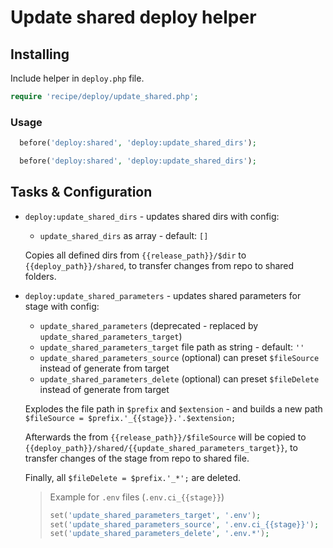 # Update shared deploy helper

## Installing

Include helper in `deploy.php` file.

```php
require 'recipe/deploy/update_shared.php';
```

### Usage

```php
  before('deploy:shared', 'deploy:update_shared_dirs');
```

```php
  before('deploy:shared', 'deploy:update_shared_dirs');
```

## Tasks & Configuration

* `deploy:update_shared_dirs` - updates shared dirs with config:
   * `update_shared_dirs` as array - default: `[]`

  Copies all defined dirs from `{{release_path}}/$dir` to `{{deploy_path}}/shared`, to transfer changes from repo to shared folders.

* `deploy:update_shared_parameters` - updates shared parameters for stage with config:

   * `update_shared_parameters` (deprecated - replaced by `update_shared_parameters_target`)
   * `update_shared_parameters_target` file path as string - default: `''`
   * `update_shared_parameters_source` (optional) can preset `$fileSource` instead of generate from target
   * `update_shared_parameters_delete` (optional) can preset `$fileDelete` instead of generate from target

  Explodes the file path in `$prefix` and `$extension` - and builds a new path `$fileSource = $prefix.'_{{stage}}.'.$extension;`

  Afterwards the from `{{release_path}}/$fileSource` will be copied to `{{deploy_path}}/shared/{{update_shared_parameters_target}}`, to transfer changes of the stage from repo to shared file.

  Finally, all `$fileDelete = $prefix.'_*';` are deleted.

  >  Example for `.env` files (`.env.ci_{{stage}}`)
  >  ```php
  >  set('update_shared_parameters_target', '.env');
  >  set('update_shared_parameters_source', '.env.ci_{{stage}}');
  >  set('update_shared_parameters_delete', '.env.*');
  >  ```
